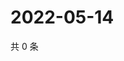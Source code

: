 # 2022-05-14

共 0 条

<!-- BEGIN WEIBO -->
<!-- 最后更新时间 Sat May 14 2022 21:32:52 GMT+0800 (China Standard Time) -->

<!-- END WEIBO -->
